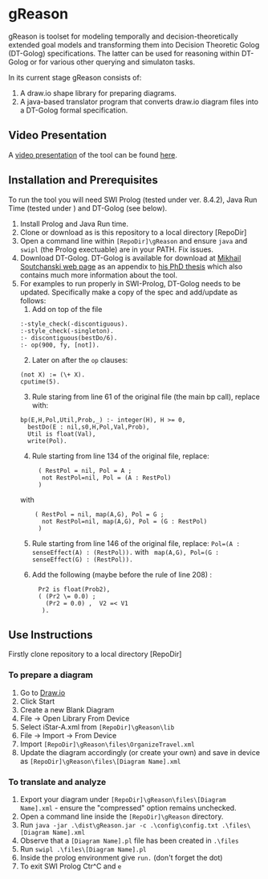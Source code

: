 # gReason

gReason is toolset for modeling temporally and decision-theoretically extended goal models and transforming them into Decision Theoretic Golog (DT-Golog) specifications. The latter can be used for reasoning within DT-Golog or for various other querying and simulaton tasks. 

In its current stage gReason consists of:
1. A draw.io shape library for preparing diagrams.
2. A java-based translator program that converts draw.io diagram files into a DT-Golog formal specification.

## Video Presentation

A [video presentation](https://youtu.be/DkVb_mgLsi8) of the tool can be found [here](https://youtu.be/DkVb_mgLsi8). 


## Installation and Prerequisites

To run the tool you will need SWI Prolog (tested under ver. 8.4.2), Java Run Time (tested under )  and DT-Golog (see below).

1. Install Prolog and Java Run time. 
2. Clone or download as is this repository to a local directory [RepoDir]
3. Open a command line within `[RepoDir]\gReason` and ensure `java` and `swipl` (the Prolog exectuable) are in your PATH. Fix issues.
4. Download DT-Golog. DT-Golog is available for download at [Mikhail Soutchanski web page](https://www.cs.ryerson.ca/~mes/publications/appendix/appendixC/dtgolog) as an appendix to [his PhD thesis](https://www.cs.ryerson.ca/~mes/publications/mainLetter.pdf) which also contains much more information about the tool.
5. For examples to run properly in SWI-Prolog, DT-Golog needs to be updated. Specifically make a copy of the spec and add/update as follows:
	1. Add on top of the file
	```
	:-style_check(-discontiguous).
	:-style_check(-singleton).
	:- discontiguous(bestDo/6).
	:- op(900, fy, [not]).
	```
	2. Later on after the `op` clauses:
	```
	(not X) := (\+ X).
	cputime(5).
	```
	3. Rule staring from line 61 of the original file (the main bp call), replace with:
	```
	bp(E,H,Pol,Util,Prob,_) :- integer(H), H >= 0, 
      bestDo(E : nil,s0,H,Pol,Val,Prob),
      Util is float(Val),
      write(Pol).
	```
	4. Rule starting from line 134 of the original file, replace:
	```
		 ( RestPol = nil, Pol = A ; 
          not RestPol=nil, Pol = (A : RestPol) 
         )
	```
	with 
	```
		( RestPol = nil, map(A,G), Pol = G ; 
          not RestPol=nil, map(A,G), Pol = (G : RestPol) 
         )
	```
	5. Rule starting from line 146 of the original file, replace:
	       ```Pol=(A : senseEffect(A) : (RestPol)).```
		   with
		   ``` map(A,G), Pol=(G : senseEffect(G) : (RestPol)).```
		   
	6. Add the following (maybe before the rule of line 208) :
	```greatereq(V1,Prob1,V2,Prob2) :-  Pr1 is float(Prob1), (Pr1 = 0.0) ,
         Pr2 is float(Prob2), 
         ( (Pr2 \= 0.0) ; 
           (Pr2 = 0.0) ,  V2 =< V1
          ).
	```
	
## Use Instructions 

Firstly clone repository to a local directory [RepoDir]

### To prepare a diagram

1. Go to [Draw.io](https://www.drawio.com/)
2. Click Start
3. Create a new Blank Diagram
4. File -> Open Library From Device
5. Select iStar-A.xml from `[RepoDir]\gReason\lib`
6. File -> Import -> From Device 
7. Import `[RepoDir]\gReason\files\OrganizeTravel.xml`
8. Update the diagram accordingly (or create your own) and save in device as `[RepoDir]\gReason\files\[Diagram Name].xml`

### To translate and analyze

1. Export your diagram under `[RepoDir]\gReason\files\[Diagram Name].xml` - ensure the "compressed" option remains unchecked.
2. Open a command line inside the `[RepoDir]\gReason` directory.
4. Run `java -jar .\dist\gReason.jar -c .\config\config.txt .\files\[Diagram Name].xml`
5. Observe that a `[Diagram Name].pl` file has been created in `.\files`
6. Run `swipl .\files\[Diagram Name].pl`
7. Inside the prolog environment give `run.` (don't forget the dot)
8. To exit SWI Prolog Ctr^C and `e`

